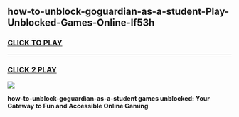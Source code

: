 
## how-to-unblock-goguardian-as-a-student-Play-Unblocked-Games-Online-lf53h
<h3>
<a href="https://premium76.site?title=how-to-unblock-goguardian-as-a-student&ref=25A">CLICK TO PLAY</a></h3>
<hr>

<h3>
<a href="https://premium76.site?title=how-to-unblock-goguardian-as-a-student&ref=25A">CLICK 2 PLAY</a>
  
</h3>

<a href="https://premium76.site?title=how-to-unblock-goguardian-as-a-student&ref=25A"><img src="https://clearcache.store/games.png"></a>


**how-to-unblock-goguardian-as-a-student games unblocked: Your Gateway to Fun and Accessible Online Gaming**
